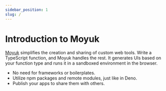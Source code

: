 ```yaml
---
sidebar_position: 1
slug: /
---
```


# Introduction to Moyuk

[Moyuk](https://moyukapp.com/) simplifies the creation and sharing of custom web tools.
Write a TypeScript function, and Moyuk handles the rest.
It generates UIs based on your function type and runs it in a sandboxed environment in the browser.

- No need for frameworks or boilerplates.
- Utilize npm packages and remote modules, just like in Deno.
- Publish your apps to share them with others.
